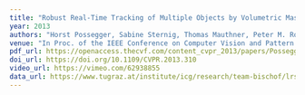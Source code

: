 ```yaml
---
title: "Robust Real-Time Tracking of Multiple Objects by Volumetric Mass Densities"
year: 2013
authors: "Horst Possegger, Sabine Sternig, Thomas Mauthner, Peter M. Roth, Horst Bischof"
venue: "In Proc. of the IEEE Conference on Computer Vision and Pattern Recognition (CVPR)"
pdf_url: https://openaccess.thecvf.com/content_cvpr_2013/papers/Possegger_Robust_Real-Time_Tracking_2013_CVPR_paper.pdf
doi_url: https://doi.org/10.1109/CVPR.2013.310
video_url: https://vimeo.com/62938855
data_url: https://www.tugraz.at/institute/icg/research/team-bischof/lrs/downloads/lab6/
---
```

